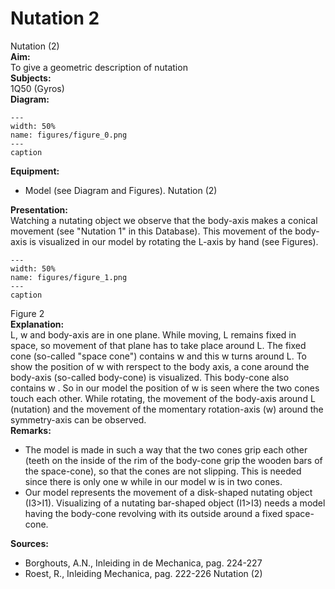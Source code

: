 # Nutation  2  
 Nutation (2)   
<b> Aim: </b>  
 To give a geometric description of nutation    
<b> Subjects: </b>  
 1Q50 (Gyros)   
<b> Diagram: </b>  
   
```{figure} figures/figure_0.png  
---  
width: 50%  
name: figures/figure_0.png  
---  
caption  
``` 
      
<b> Equipment: </b>  
 
 *  Model (see Diagram and Figures). Nutation (2)
    
<b> Presentation: </b>  
 Watching a nutating object we observe that the body-axis makes a conical movement (see "Nutation 1" in this Database). This movement of the body-axis is visualized in our model by rotating the L-axis by hand (see Figures).     
```{figure} figures/figure_1.png  
---  
width: 50%  
name: figures/figure_1.png  
---  
caption  
``` 
 Figure 2    
<b> Explanation: </b>  
 L, w and body-axis are in one plane. While moving, L remains fixed in space, so movement of that plane has to take place around L. The fixed cone (so-called "space cone") contains w and this w turns around L. To show the position of w with rerspect to the body axis, a cone around the body-axis (so-called body-cone) is visualized. This body-cone also contains w . So in our model the position of w is seen where the two cones touch each other. While rotating, the movement of the body-axis around L (nutation) and the movement of the momentary rotation-axis  (w) around the symmetry-axis can be observed.    
<b> Remarks: </b>  
 
 *  The model is made in such a way that the two cones grip each other (teeth on the inside of the rim of the body-cone grip the wooden bars of the space-cone), so that the cones are not slipping. This is needed since there is only one w while in our model w is in two cones. 
 *  Our model represents the movement of a disk-shaped nutating object (I3>I1). Visualizing of a nutating bar-shaped object (I1>I3) needs a model having the body-cone revolving with its outside around a fixed space-cone.
   
<b> Sources: </b>  
 
 *  Borghouts, A.N., Inleiding in de Mechanica, pag. 224-227 
 *  Roest, R., Inleiding Mechanica, pag. 222-226 Nutation (2)
    